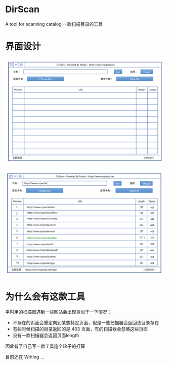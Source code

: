 # DirScan
A tool for scanning catalog
一款扫描目录的工具

# 界面设计

![DirScan](https://github.com/cn-panda/DirScan/blob/master/DirScan_UI.png?raw=true)


![DirScan](https://github.com/cn-panda/DirScan/blob/master/DirScan_Run.png?raw=true)


# 为什么会有这款工具
平时用的扫描器遇到一些网站会出现类似于一下情况：

* 不存在的页面会重定向到某些特定页面，但是一些扫描器会返回该目录存在
* 有些时候扫描的目录返回的是 403 页面，有的扫描器会忽略这些页面
* 没有一款扫描器会返回页面length

因此有了自己写一款工具造个轮子的打算

目前还在 Writing ...
